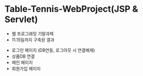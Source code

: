 # Table-Tennis-WebProject(JSP & Servlet)
* 웹 프로그래밍 기말과제 
* 11.15일까지 구축된 결과
 - 로그인 페이지 (DB연동, 로그아웃 시 연결해제)
 - 상품DB 연결
 - 메인 페이지
 - 회원가입 페이지
